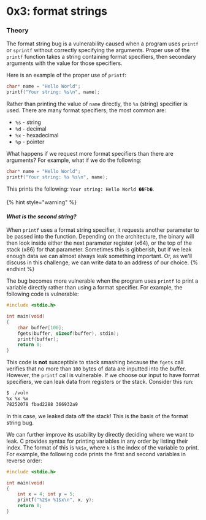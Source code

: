 # 0x3: format strings

### Theory

The format string bug is a vulnerability caused when a program uses `printf` or `sprintf` without correctly specifying the arguments. Proper use of the `printf` function takes a string containing format specifiers, then secondary arguments with the value for those specifiers.

Here is an example of the proper use of `printf`:

```c
char* name = "Hello World";
printf("Your string: %s\n", name);
```

Rather than printing the value of `name` directly, the `%s` (string) specifier is used. There are many format specifiers; the most common are:

* `%s` - string
* `%d` - decimal
* `%x` - hexadecimal
* `%p` - pointer

What happens if we request more format specifiers than there are arguments? For example, what if we do the following:

```c
char* name = "Hello World";
printf("Your string: %s %s\n", name);
```

This prints the following: `Your string: Hello World ��Fb�`.

{% hint style="warning" %}
#### _What is the second string?_

When `printf` uses a format string specifier, it requests another parameter to be passed into the function. Depending on the architecture, the binary will then look inside either the next parameter register (x64), or the top of the stack (x86) for that parameter. Sometimes this is gibberish, but if we leak enough data we can almost always leak something important. Or, as we'll discuss in this challenge, we can write data to an address of our choice.
{% endhint %}

The bug becomes more vulnerable when the program uses `printf` to print a variable directly rather than using a format specifier. For example, the following code is vulnerable:

```c
#include <stdio.h>

int main(void)
{
	char buffer[100];
	fgets(buffer, sizeof(buffer), stdin);
	printf(buffer);
	return 0;
}
```

This code is **not** susceptible to stack smashing because the `fgets` call verifies that no more than `100` bytes of data are inputted into the buffer. However, the `printf` call is vulnerable. If we choose our input to have format specifiers, we can leak data from registers or the stack. Consider this run:

```bash
$ ./vuln
%x %x %x
78252078 fbad2288 366932a9
```

In this case, we leaked data off the stack! This is the basis of the format string bug.

We can further improve its usability by directly deciding where we want to leak. C provides syntax for printing variables in any order by listing their index. The format of this is `%k$x`, where `k` is the index of the variable to print. For example, the following code prints the first and second variables in reverse order:

```c
#include <stdio.h>

int main(void)
{
    int x = 4; int y = 5;
    printf("%2$x %1$x\n", x, y);
    return 0;
}
```

